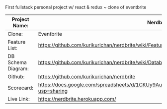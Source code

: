 First fullstack personal project w/ react & redux ~ clone of eventbrite

Project Name: | Nerdbrite
-- | --
Clone: | Eventbrite
Feature List: | https://github.com/kurikurichan/nerdbrite/wiki/Features-List
DB Schema Diagram: | https://github.com/kurikurichan/nerdbrite/wiki/Database-Schema
Github: | https://github.com/kurikurichan/nerdbrite
Scorecard: | https://docs.google.com/spreadsheets/d/1CKUy9Au3vrC6sLrUGJKOGoei6IOAjEbrLECsNcJ6Jbs/edit?usp=sharing
Live Link: | https://nerdbrite.herokuapp.com/
